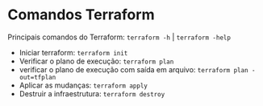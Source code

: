 # Comandos Terraform

Principais comandos do Terraform: `terraform -h` | `terraform -help`

- Iniciar terraform: `terraform init`
- Verificar o plano de execução: `terraform plan`
- verificar o plano de execução com saída em arquivo: `terraform plan -out=tfplan`
- Aplicar as mudanças: `terraform apply`
- Destruir a infraestrutura: `terraform destroy`
